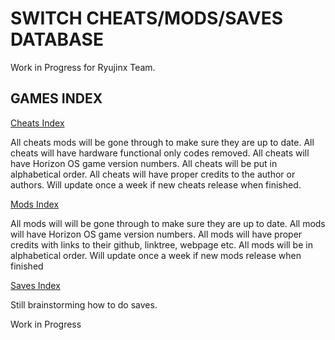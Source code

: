 # SWITCH CHEATS/MODS/SAVES DATABASE 

Work in Progress for Ryujinx Team.


## GAMES INDEX

[Cheats Index](Cheats.md)

All cheats mods will be gone through to make sure they are up to date.
All cheats will have hardware functional only codes removed.
All cheats will have Horizon OS game version numbers.
All cheats will be put in alphabetical order.
All cheats will have proper credits to the author or authors.
Will update once a week if new cheats release when finished.


[Mods Index](Mods.md)

All mods will will be gone through to make sure they are up to date.
All mods will have Horizon OS game version numbers.
All mods will have proper credits with links to their github, linktree, webpage etc.
All mods will be in alphabetical order.
Will update once a week if new mods release when finished


[Saves Index](Saves.md)

Still brainstorming how to do saves.

Work in Progress

